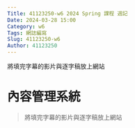 ```yaml
---
Title: 41123250-w6 2024 Spring 課程 週記
Date: 2024-03-28 15:00
Category: w6
Tags: 網誌編寫
Slug: 41123250-w6
Author: 41123250
---
```


將填完字幕的影片與逐字稿放上網站

<!-- PELICAN_END_SUMMARY -->

# 內容管理系統
>將填完字幕的影片與逐字稿放上網站